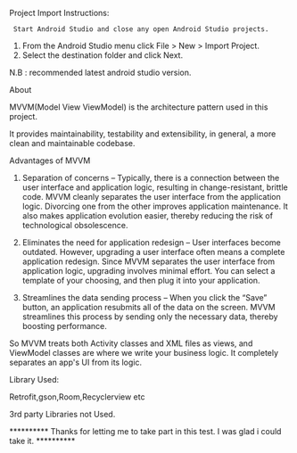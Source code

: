 
Project Import Instructions:

     Start Android Studio and close any open Android Studio projects.
1. From the Android Studio menu click File > New > Import Project.
2. Select the destination folder and click Next.

N.B : recommended latest android studio version.


About


MVVM(Model View ViewModel) is the architecture pattern used in this project.

It provides maintainability, testability and extensibility, in general, a more clean and maintainable codebase.

Advantages of MVVM

1. Separation of concerns – Typically, there is a connection between the user interface and application logic, resulting in change-resistant, brittle code. MVVM cleanly separates the user interface from the application logic. Divorcing one from the other improves application maintenance. It also makes application evolution easier, thereby reducing the risk of technological obsolescence.

2. Eliminates the need for application redesign – User interfaces become outdated. However, upgrading a user interface often means a complete application redesign. Since MVVM separates the user interface from application logic, upgrading involves minimal effort. You can select a template of your choosing, and then plug it into your application.

3. Streamlines the data sending process – When you click the “Save” button, an application resubmits all of the data on the screen. MVVM streamlines this process by sending only the necessary data, thereby boosting performance.

So MVVM treats both Activity classes and XML files as views, and ViewModel classes are where we write your business logic. It completely separates an app's UI from its logic.


Library Used:

Retrofit,gson,Room,Recyclerview etc

3rd party Libraries not Used.


********** Thanks for letting me to take part in this test. I was glad i could take it. **********












